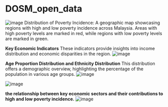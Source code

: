 # DOSM_open_data

![image](https://github.com/user-attachments/assets/a6f601da-e4d6-45b7-8ca0-406e04c3b789)
Distribution of Poverty Incidence:
A geographic map showcasing regions with high and low poverty incidence across Malaysia. Areas with high poverty levels are marked in red, while regions with low poverty levels are marked in green.


**Key Economic Indicators**
These indicators provide insights into income distribution and economic disparities in the region.
![image](https://github.com/user-attachments/assets/e2eb93b0-2059-410e-8c4b-2eeb83b977a5)


**Age Proportion Distribution and Ethnicity Distribution**
This distribution offers a demographic overview, highlighting the percentage of the population in various age groups.
![image](https://github.com/user-attachments/assets/c2b33237-84ab-4c84-89f6-be3c5a57832e)

![image](https://github.com/user-attachments/assets/3204a1dc-ee94-40aa-b9b1-c0c8ac3be156)

**the relationship between key economic sectors and their contributions to high and low poverty incidence.**
![image](https://github.com/user-attachments/assets/0a88fb06-4ef1-450a-864e-5ab4f5b5f311)
